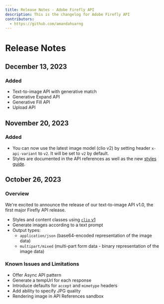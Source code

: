 ```yaml
---
title: Release Notes - Adobe Firefly API
description: This is the changelog for Adobe Firefly API
contributors:
  - https://github.com/amandahuarng
---
```

<!-- TODO: Update with latest prod details, elaborate on API descriptions -->
# Release Notes

## December 13, 2023

### Added

* Text-to-image API with generative match
* Generative Expand API
* Generative Fill API
* Upload API

## November 20, 2023

### Added

* You can now use the latest image model (clio v2) by setting header `x-api-variant` to `v2`. It will be set to `v2` by default.
* Styles are documented in the API references as well as the new [styles guide](../guides/styles/index.md).
  
## October 26, 2023

### Overview

We're excited to announce the release of our text-to-image API v1.0, the first major Firefly API release.

* Styles and content classes using [`clio` v1](https://clio-assets.adobe.com/firefly/image-controls/v1/content.json)
* Generate images according to a text prompt
* Output types:
  * `application/json` (base64-encoded representation of the image data)
  * `multipart/mixed` (multi-part form data - binary representation of the image data)

### Known Issues and Limitations

* Offer Async API pattern
* Generate a tempUrl for each response
* Introduce defaults for `accept` and `mimetype` headers
* Add ability to specify JPG quality
* Rendering image in API References sandbox
